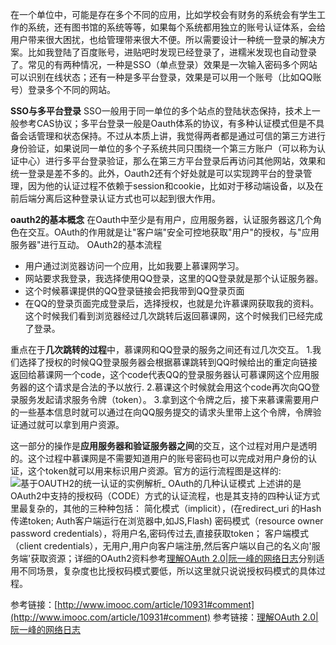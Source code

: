 

在一个单位中，可能是存在多个不同的应用，比如学校会有财务的系统会有学生工作的系统，还有图书馆的系统等等，如果每个系统都用独立的账号认证体系，会给用户带来很大困扰，也给管理带来很大不便。所以需要设计一种统一登录的解决方案。比如我登陆了百度账号，进贴吧时发现已经登录了，进糯米发现也自动登录了。常见的有两种情况，一种是SSO（单点登录）效果是一次输入密码多个网站可以识别在线状态；还有一种是多平台登录，效果是可以用一个账号（比如QQ账号）登录多个不同的网站。

**SSO与多平台登录**
SSO一般用于同一单位的多个站点的登陆状态保持，技术上一般参考CAS协议；多平台登录一般是Oauth体系的协议，有多种认证模式但是不具备会话管理和状态保持。不过从本质上讲，我觉得两者都是通过可信的第三方进行身份验证，如果说同一单位的多个子系统共同只围绕一个第三方账户（可以称为认证中心）进行多平台登录验证，那么在第三方平台登录后再访问其他网站，效果和统一登录是差不多的。此外，Oauth2还有个好处就是可以实现跨平台的登录管理，因为他的认证过程不依赖于session和cookie，比如对于移动端设备，以及在前后端分离后这种登录认证方式也可以起到很大作用。

**oauth2的基本概念**
在Oauth中至少是有用户，应用服务器，认证服务器这几个角色在交互。OAuth的作用就是让"客户端"安全可控地获取"用户"的授权，与"应用服务器"进行互动。
OAuth2的基本流程
- 用户通过浏览器访问一个应用，比如我要上慕课网学习。
- 网站要求我登录，我选择使用QQ登录，这里的QQ登录就是那个认证服务器。
- 这个时候慕课提供的QQ登录链接会把我带到QQ登录页面
- 在QQ的登录页面完成登录后，选择授权，也就是允许慕课网获取我的资料。
这个时候我们看到浏览器经过几次跳转后返回慕课网，这个时候我们已经完成了登录。

重点在于**几次跳转的过程**中，慕课网和QQ登录的服务之间还有过几次交互。
1.我们选择了授权的时候QQ登录服务器会根据慕课跳转到QQ时候给出的重定向链接返回给慕课网一个code，这个code代表QQ的登录服务器认可慕课网这个应用服务器的这个请求是合法的予以放行.
2.慕课这个时候就会用这个code再次向QQ登录服务发起请求服务令牌（token）。
3.拿到这个令牌之后，接下来慕课需要用户的一些基本信息时就可以通过在向QQ服务提交的请求头里带上这个令牌，令牌验证通过就可以拿到用户资源。

这一部分的操作是**应用服务器和验证服务器之间**的交互，这个过程对用户是透明的。这个过程中慕课网是不需要知道用户的账号密码也可以完成对用户身份的认证，这个token就可以用来标识用户资源。官方的运行流程图是这样的:![基于OAUTH2的统一认证的实例解析_](http://upload-images.jianshu.io/upload_images/4263048-c4e52e757ad9e56a.jpg?imageMogr2/auto-orient/strip%7CimageView2/2/w/1240)
OAuth的几种认证模式
上述讲的是OAuth2中支持的授权码（CODE）方式的认证流程，也是其支持的四种认证方式里最复杂的，其他的三种种包括：
简化模式（implicit），(在redirect_uri 的Hash传递token; Auth客户端运行在浏览器中,如JS,Flash)
密码模式（resource owner password credentials），将用户名,密码传过去,直接获取token；
客户端模式（client credentials），无用户,用户向客户端注册,然后客户端以自己的名义向'服务端'获取资源；详细的OAuth2资料参考[理解OAuth 2.0|阮一峰的网络日志](http://www.ruanyifeng.com/blog/2014/05/oauth_2_0.html)分别适用不同场景，复杂度也比授权码模式要低，所以这里就只说说授权码模式的具体过程。

参考链接：[http://www.imooc.com/article/10931#comment](http://www.imooc.com/article/10931#comment)
参考链接：[理解OAuth 2.0|阮一峰的网络日志](http://www.ruanyifeng.com/blog/2014/05/oauth_2_0.html)
